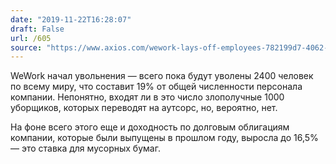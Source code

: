 ```yaml
---
date: "2019-11-22T16:28:07"
draft: False
url: /605
source: "https://www.axios.com/wework-lays-off-employees-782199d7-4062-4313-881f-99ca086db595.html"
---
```


WeWork начал увольнения — всего пока будут уволены 2400 человек по всему миру, что составит 19% от общей численности персонала компании. Непонятно, входят ли в это число злополучные 1000 уборщиков, которых переводят на аутсорс, но, вероятно, нет.

На фоне всего этого еще и доходность по долговым облигациям компании, которые были выпущены в прошлом году, выросла до 16,5%  — это ставка для мусорных бумаг.
